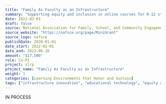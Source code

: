 ```yaml
---
title: "Family As Faculty as an Infrastructure"
summary: "Supporting equity and inclusion in online courses for K-12 students across Indiana"
date: 2022-02-01
draft: false
source: National Association for Family, School, and Community Engagement
source_website: "https://nafsce.org/page/MiniGrant"
source_logo: nafsce
publishDate: 2020-01-01
date_start: 2022-02-01
date_end: 2023-06-30
amount: "$17,500"
role: Co-PI
project: slrp
project_name: "Family As Faculty as an Infrastructure"
weight: 1
categories: [Learning Environments that Honor and Sustain]
tags: ["infrastructure innovation", "educational technology", "equity and inclusion", "key personnel"]
---
```


IN PROCESS

